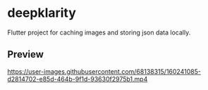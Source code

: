 # deepklarity

Flutter project for caching images and storing json data locally.

## Preview



https://user-images.githubusercontent.com/68138315/160241085-d2814702-e85d-464b-9f1d-93630f2975b1.mp4

